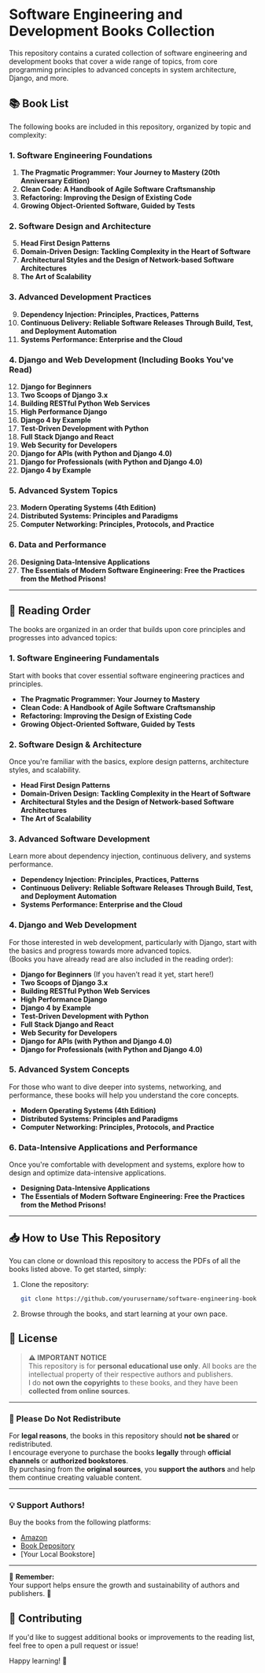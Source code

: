 # Software Engineering and Development Books Collection

This repository contains a curated collection of software engineering and development books that cover a wide range of topics, from core programming principles to advanced concepts in system architecture, Django, and more.

## 📚 Book List

The following books are included in this repository, organized by topic and complexity:

### 1. Software Engineering Foundations
1. **The Pragmatic Programmer: Your Journey to Mastery (20th Anniversary Edition)**  
2. **Clean Code: A Handbook of Agile Software Craftsmanship**  
3. **Refactoring: Improving the Design of Existing Code**  
4. **Growing Object-Oriented Software, Guided by Tests**  

### 2. Software Design and Architecture
5. **Head First Design Patterns**  
6. **Domain-Driven Design: Tackling Complexity in the Heart of Software**  
7. **Architectural Styles and the Design of Network-based Software Architectures**  
8. **The Art of Scalability**  

### 3. Advanced Development Practices
9. **Dependency Injection: Principles, Practices, Patterns**  
10. **Continuous Delivery: Reliable Software Releases Through Build, Test, and Deployment Automation**  
11. **Systems Performance: Enterprise and the Cloud**  

### 4. Django and Web Development (Including Books You've Read)
12. **Django for Beginners**  
13. **Two Scoops of Django 3.x**  
14. **Building RESTful Python Web Services**  
15. **High Performance Django**  
16. **Django 4 by Example**  
17. **Test-Driven Development with Python**  
18. **Full Stack Django and React**  
19. **Web Security for Developers**  
20. **Django for APIs (with Python and Django 4.0)**  
21. **Django for Professionals (with Python and Django 4.0)**  
22. **Django 4 by Example**  

### 5. Advanced System Topics
23. **Modern Operating Systems (4th Edition)**  
24. **Distributed Systems: Principles and Paradigms**  
25. **Computer Networking: Principles, Protocols, and Practice**  

### 6. Data and Performance
26. **Designing Data-Intensive Applications**  
27. **The Essentials of Modern Software Engineering: Free the Practices from the Method Prisons!**  

---

## 📖 Reading Order

The books are organized in an order that builds upon core principles and progresses into advanced topics:

### 1. Software Engineering Fundamentals
Start with books that cover essential software engineering practices and principles.
- **The Pragmatic Programmer: Your Journey to Mastery**
- **Clean Code: A Handbook of Agile Software Craftsmanship**
- **Refactoring: Improving the Design of Existing Code**
- **Growing Object-Oriented Software, Guided by Tests**

### 2. Software Design & Architecture
Once you're familiar with the basics, explore design patterns, architecture styles, and scalability.
- **Head First Design Patterns**
- **Domain-Driven Design: Tackling Complexity in the Heart of Software**
- **Architectural Styles and the Design of Network-based Software Architectures**
- **The Art of Scalability**

### 3. Advanced Software Development
Learn more about dependency injection, continuous delivery, and systems performance.
- **Dependency Injection: Principles, Practices, Patterns**
- **Continuous Delivery: Reliable Software Releases Through Build, Test, and Deployment Automation**
- **Systems Performance: Enterprise and the Cloud**

### 4. Django and Web Development
For those interested in web development, particularly with Django, start with the basics and progress towards more advanced topics.  
(Books you have already read are also included in the reading order):
- **Django for Beginners** (If you haven’t read it yet, start here!)
- **Two Scoops of Django 3.x**
- **Building RESTful Python Web Services**
- **High Performance Django**
- **Django 4 by Example**
- **Test-Driven Development with Python**
- **Full Stack Django and React**
- **Web Security for Developers**
- **Django for APIs (with Python and Django 4.0)**
- **Django for Professionals (with Python and Django 4.0)**

### 5. Advanced System Concepts
For those who want to dive deeper into systems, networking, and performance, these books will help you understand the core concepts.
- **Modern Operating Systems (4th Edition)**
- **Distributed Systems: Principles and Paradigms**
- **Computer Networking: Principles, Protocols, and Practice**

### 6. Data-Intensive Applications and Performance
Once you're comfortable with development and systems, explore how to design and optimize data-intensive applications.
- **Designing Data-Intensive Applications**
- **The Essentials of Modern Software Engineering: Free the Practices from the Method Prisons!**

---

## 📥 How to Use This Repository

You can clone or download this repository to access the PDFs of all the books listed above. To get started, simply:

1. Clone the repository:
   ```bash
   git clone https://github.com/yourusername/software-engineering-books.git
   ```

2. Browse through the books, and start learning at your own pace.

## 📄 License

> **⚠️ IMPORTANT NOTICE**  
> This repository is for **personal educational use only**. All books are the intellectual property of their respective authors and publishers.  
> I do **not own the copyrights** to these books, and they have been **collected from online sources**.

---

### 🚫 Please Do Not Redistribute
For **legal reasons**, the books in this repository should **not be shared** or redistributed.  
I encourage everyone to purchase the books **legally** through **official channels** or **authorized bookstores**.  
By purchasing from the **original sources**, you **support the authors** and help them continue creating valuable content.

---

### 💡 **Support Authors!**  
Buy the books from the following platforms:  
- [Amazon](https://www.amazon.com)
- [Book Depository](https://www.bookdepository.com)
- [Your Local Bookstore]

---

🔑 **Remember:**  
Your support helps ensure the growth and sustainability of authors and publishers. 🙏


## 🚀 Contributing
If you'd like to suggest additional books or improvements to the reading list, feel free to open a pull request or issue!

Happy learning! 📘
